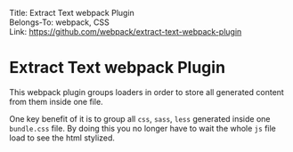 Title: Extract Text webpack Plugin  
Belongs-To: webpack, CSS  
Link: https://github.com/webpack/extract-text-webpack-plugin  

# Extract Text webpack Plugin

This webpack plugin groups loaders in order to store all generated content from them inside one file.

One key benefit of it is to group all `css`, `sass`, `less` generated inside one `bundle.css` file. By doing this you no longer have to wait the whole `js` file load to see the html stylized.
